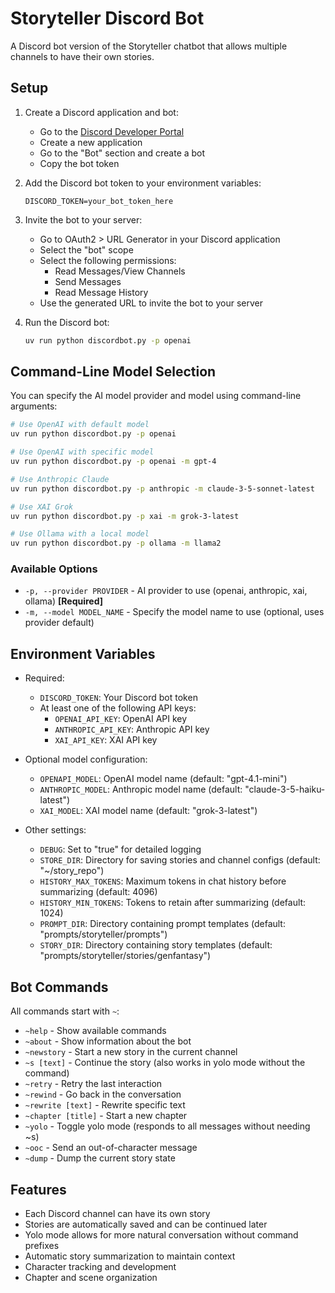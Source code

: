 # Storyteller Discord Bot

A Discord bot version of the Storyteller chatbot that allows multiple channels to have their own stories.

## Setup

1. Create a Discord application and bot:
   - Go to the [Discord Developer Portal](https://discord.com/developers/applications)
   - Create a new application
   - Go to the "Bot" section and create a bot
   - Copy the bot token

2. Add the Discord bot token to your environment variables:
   ```
   DISCORD_TOKEN=your_bot_token_here
   ```

3. Invite the bot to your server:
   - Go to OAuth2 > URL Generator in your Discord application
   - Select the "bot" scope
   - Select the following permissions:
     - Read Messages/View Channels
     - Send Messages
     - Read Message History
   - Use the generated URL to invite the bot to your server

4. Run the Discord bot:
   ```bash
   uv run python discordbot.py -p openai
   ```

## Command-Line Model Selection

You can specify the AI model provider and model using command-line arguments:

```bash
# Use OpenAI with default model
uv run python discordbot.py -p openai

# Use OpenAI with specific model
uv run python discordbot.py -p openai -m gpt-4

# Use Anthropic Claude
uv run python discordbot.py -p anthropic -m claude-3-5-sonnet-latest

# Use XAI Grok
uv run python discordbot.py -p xai -m grok-3-latest

# Use Ollama with a local model
uv run python discordbot.py -p ollama -m llama2
```

### Available Options

- `-p, --provider PROVIDER` - AI provider to use (openai, anthropic, xai, ollama) **[Required]**
- `-m, --model MODEL_NAME` - Specify the model name to use (optional, uses provider default)

## Environment Variables

- Required:
  - `DISCORD_TOKEN`: Your Discord bot token
  - At least one of the following API keys:
    - `OPENAI_API_KEY`: OpenAI API key
    - `ANTHROPIC_API_KEY`: Anthropic API key 
    - `XAI_API_KEY`: XAI API key

- Optional model configuration:
  - `OPENAPI_MODEL`: OpenAI model name (default: "gpt-4.1-mini")
  - `ANTHROPIC_MODEL`: Anthropic model name (default: "claude-3-5-haiku-latest")
  - `XAI_MODEL`: XAI model name (default: "grok-3-latest")

- Other settings:
  - `DEBUG`: Set to "true" for detailed logging
  - `STORE_DIR`: Directory for saving stories and channel configs (default: "~/story_repo")
  - `HISTORY_MAX_TOKENS`: Maximum tokens in chat history before summarizing (default: 4096)
  - `HISTORY_MIN_TOKENS`: Tokens to retain after summarizing (default: 1024)
  - `PROMPT_DIR`: Directory containing prompt templates (default: "prompts/storyteller/prompts")
  - `STORY_DIR`: Directory containing story templates (default: "prompts/storyteller/stories/genfantasy")


## Bot Commands

All commands start with `~`:

- `~help` - Show available commands
- `~about` - Show information about the bot
- `~newstory` - Start a new story in the current channel
- `~s [text]` - Continue the story (also works in yolo mode without the command)
- `~retry` - Retry the last interaction
- `~rewind` - Go back in the conversation
- `~rewrite [text]` - Rewrite specific text
- `~chapter [title]` - Start a new chapter
- `~yolo` - Toggle yolo mode (responds to all messages without needing ~s)
- `~ooc` - Send an out-of-character message
- `~dump` - Dump the current story state

## Features

- Each Discord channel can have its own story
- Stories are automatically saved and can be continued later
- Yolo mode allows for more natural conversation without command prefixes
- Automatic story summarization to maintain context
- Character tracking and development
- Chapter and scene organization 